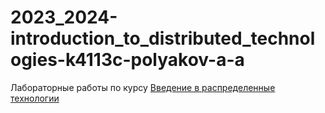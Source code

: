 # 2023_2024-introduction_to_distributed_technologies-k4113c-polyakov-a-a

Лабораторные работы по курсу [Введение в распределенные технологии](https://github.com/itmo-ict-faculty/introduction-to-distributed-technologies)